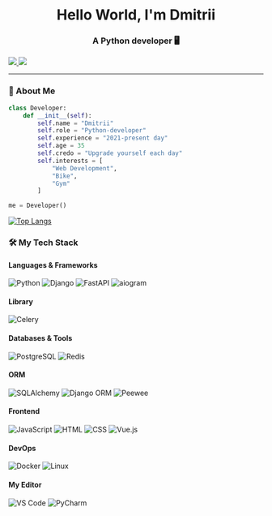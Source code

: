 <h1 align="center">Hello World, I'm Dmitrii</h1>
<h3 align="center">A Python developer 🖥️</h3>

<p align="center">

[//]: # (  <a href="https://github.com/dimKucher">)
[//]: # (    <img src="https://komarev.com/ghpvc/?username=dimKucher&color=blue&style=flat" alt="dimKucher" />)
[//]: # (  </a>)
  <a href="https://t.me/dimkucher_python">
    <img src="https://img.shields.io/badge/Telegram-2CA5E0?style=flat&logo=telegram&logoColor=white" />
  </a>
  <a href="mailto:dim.kucher.backend.python@gmail.com">
    <img src="https://img.shields.io/badge/Gmail-D14836?style=flat&logo=gmail&logoColor=white" />
  </a>
</p>

---

### 🚀 About Me
```python
class Developer:
    def __init__(self):
        self.name = "Dmitrii"
        self.role = "Python-developer"
        self.experience = "2021-present day"
        self.age = 35
        self.credo = "Upgrade yourself each day"
        self.interests = [
            "Web Development", 
            "Bike", 
            "Gym"
        ]

me = Developer()
```


[![Top Langs](https://github-readme-stats.vercel.app/api/top-langs/?username=dimKucher&layout=compact&theme=radical&hide_border=true)](https://github.com/dimKucher)

### 🛠️ My Tech Stack

#### **Languages & Frameworks**
![Python](https://img.shields.io/badge/Python-3776AB?style=for-the-badge&logo=python&logoColor=white)
![Django](https://img.shields.io/badge/Django-092E20?style=for-the-badge&logo=django&logoColor=white)
![FastAPI](https://img.shields.io/badge/FastAPI-009688?style=for-the-badge&logo=fastapi&logoColor=white)
![aiogram](https://img.shields.io/badge/aiogram-2CA5E0?style=for-the-badge&logo=telegram&logoColor=white)

#### **Library**
![Celery](https://img.shields.io/badge/Celery-37814A?style=for-the-badge&logo=celery&logoColor=white)

#### **Databases & Tools**
![PostgreSQL](https://img.shields.io/badge/PostgreSQL-4169E1?style=for-the-badge&logo=postgresql&logoColor=white)
![Redis](https://img.shields.io/badge/Redis-DC382D?style=for-the-badge&logo=redis&logoColor=white)

#### **ORM**
![SQLAlchemy](https://img.shields.io/badge/SQLAlchemy-D71F00?style=for-the-badge&logo=sqlalchemy&logoColor=white)
![Django ORM](https://img.shields.io/badge/Django_ORM-092E20?style=for-the-badge&logo=django&logoColor=white)
![Peewee](https://img.shields.io/badge/Peewee-3B7E9F?style=for-the-badge&logo=python&logoColor=white)

#### **Frontend**
![JavaScript](https://img.shields.io/badge/JavaScript-F7DF1E?style=for-the-badge&logo=javascript&logoColor=black)
![HTML](https://img.shields.io/badge/HTML-E34F26?style=for-the-badge&logo=html5&logoColor=white)
![CSS](https://img.shields.io/badge/CSS-1572B6?style=for-the-badge&logo=css3&logoColor=white)
![Vue.js](https://img.shields.io/badge/Vue.js-4FC08D?style=for-the-badge&logo=vuedotjs&logoColor=white)

#### **DevOps**
![Docker](https://img.shields.io/badge/Docker-2496ED?style=for-the-badge&logo=docker&logoColor=white)
![Linux](https://img.shields.io/badge/Linux-FCC624?style=for-the-badge&logo=linux&logoColor=black)

#### **My Editor**
![VS Code](https://img.shields.io/badge/VS_Code-007ACC?style=for-the-badge&logo=visual-studio-code&logoColor=white)
![PyCharm](https://img.shields.io/badge/PyCharm-000000?style=for-the-badge&logo=pycharm&logoColor=white)


